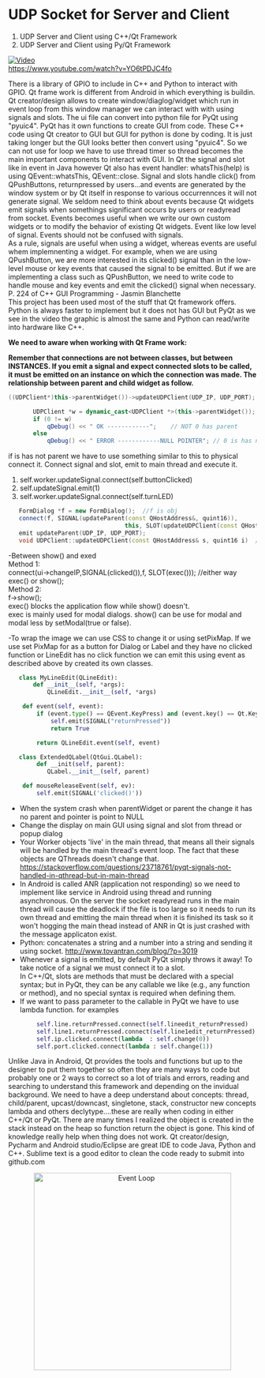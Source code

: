  # UDP Socket for Server and Client 
 
1. UDP Server and Client using C++/Qt Framework
2. UDP Server and Client using Py/Qt Framework

[![Video](http://img.youtube.com/vi/YO6tPDJC4fo/0.jpg)](http://www.youtube.com/watch?v=YO6tPDJC4fo)<br>
https://www.youtube.com/watch?v=YO6tPDJC4fo

There is a library of GPIO to include in C++ and Python to interact with GPIO. Qt frame work is different from Android in which
everything is buildin. Qt creator/design allows to create window/diaglog/widget which run in event loop from this window manager we can interact with with using signals and slots. The ui file can convert into python file for PyQt using "pyuic4". PyQt has it own functions to create GUI from code. These C++ code using Qt creator to GUI but GUI for python is done by coding. It is just taking longer but the GUI looks better then convert using "pyuic4". So we can not use for loop we have to use thread timer so thread becomes the main important components to interact with GUI. 
In Qt the signal and slot like in event in Java however Qt also has event handler: whatsThis(help) is using QEvent::whatsThis, QEvent::close. Signal and slots handle click() from QPushButtons, returnpressed by users...and events are generated by the window system or by Qt itself in response to various occurrennces it will not generate signal. We seldom need to think about events because Qt widgets emit signals when somethings significant occurs by users or readyread from socket. Events becomes useful when we write our own custom widgets or to modify the behavior of existing Qt widgets. Event like low level of signal. Events should not be confused with signals. <br>
As a rule, signals are useful when using a widget, whereas events are useful whem implemnenting a widget. For example, when we are using QPushButton, we are more interested in its clicked() signal than in the low-level mouse or key events that caused the signal to be
emitted. But if we are implementing a class such as QPushButton, we need to write code to handle mouse and key events and emit the clicked() signal when necessary. P. 224 of C++ GUI Programming - Jasmin Blanchette <br>
This project has been used most of the stuff that Qt framework offers. Python is always faster to implement but it does not has GUI but PyQt as we see in the video the graphic is almost the same and Python can read/write into hardware like C++.

__**We need to aware when working with Qt Frame work:**__</p>

__Remember that connections are not between classes, but between INSTANCES. If you emit a signal and expect connected slots to be called, it must be emitted on an instance on which the connection was made. The relationship between parent and child widget as follow.__ <br>
```C++
((UDPClient*)this->parentWidget())->updateUDPClient(UDP_IP, UDP_PORT); //don't forget this object

       UDPClient *w = dynamic_cast<UDPClient *>(this->parentWidget()); //must true polymorphism has virtual (function or ctor)
       if (0 != w)
           qDebug() << " OK ------------";    // NOT 0 has parent
       else
           qDebug() << " ERROR ------------NULL POINTER"; // 0 is has no parent
 ```          
if is has not parent we have to use something similar to this to physical connect it. Connect signal and slot, emit to main thread and execute it.<br>
1. self.worker.updateSignal.connect(self.buttonClicked) <br>  
2. self.updateSignal.emit(1)<br>
3. self.worker.updateSignal.connect(self.turnLED)<br>
```C++
   FormDialog *f = new FormDialog();  //f is obj 
   connect(f, SIGNAL(updateParent(const QHostAddress&, quint16)), 
                                 this, SLOT(updateUDPClient(const QHostAddress&, quint16))); 
   emit updateParent(UDP_IP, UDP_PORT);
   void UDPClient::updateUDPClient(const QHostAddress& s, quint16 i)  //This is main GUI get changed
```
-Between show() and exed<br>
Method 1:<br>
    connect(ui->changeIP,SIGNAL(clicked()),f, SLOT(exec())); //either way exec() or show();<br>
Method 2:<br>
    f->show();<br>
exec() blocks the application flow while show() doesn't.<br>
exec is mainly used for modal dialogs. show() can be use for modal and modal less by setModal(true or false).<br>

-To wrap the image we can use CSS to change it or using setPixMap. If we use set PixMap for as a button for Dialog or Label and they have no clicked function or LineEdit has no click function we can emit this using event as described above by created its own classes.<br>
```python
   class MyLineEdit(QLineEdit):
       def __init__(self, *args):
           QLineEdit.__init__(self, *args)

    def event(self, event):
        if (event.type() == QEvent.KeyPress) and (event.key() == Qt.Key_Return):
            self.emit(SIGNAL("returnPressed"))
            return True

        return QLineEdit.event(self, event) 

   class ExtendedQLabel(QtGui.QLabel): 
        def __init(self, parent):
           QLabel.__init__(self, parent)

    def mouseReleaseEvent(self, ev):
        self.emit(SIGNAL('clicked()'))
```
- When the system crash when parentWidget or parent the change it has no parent and pointer is point to NULL<br>
- Change the display on main GUI using signal and slot from thread or popup dialog<br>
- Your Worker objects 'live' in the main thread, that means all their signals will be handled by the main thread's event loop. The fact that these objects are QThreads doesn't change that. https://stackoverflow.com/questions/23718761/pyqt-signals-not-handled-in-qthread-but-in-main-thread<br>
- In Android is called ANR (application not responding) so we need to implement like service in Android using thread and running  asynchronous. On the server the socket readyread runs in the main thread will cause the deadlock if the file is too large so it needs to run its own thread and emitting the main thread when it is finished its task so it won't hogging the main thead instead of ANR in Qt is just crashed with the message applicaton exist. <br>
- Python: concatenates a string and a number into a string and sending it using socket. http://www.tovantran.com/blog/?p=3019<br>
- Whenever a signal is emitted, by default PyQt simply throws it away! To take notice of a signal we must connect it to a slot.<br> 
In C++/Qt, slots are methods that must be declared with a special syntax; but in PyQt, they can be any callable we like (e.g., any function or method), and no special syntax is required when defining them.<br>
- If we want to pass parameter to the callable in PyQt we have to use lambda function. for examples<br>
```python
        self.line.returnPressed.connect(self.lineedit_returnPressed)
        self.line1.returnPressed.connect(self.line1edit_returnPressed)
        self.ip.clicked.connect(lambda  : self.change(0))  
        self.port.clicked.connect(lambda : self.change(1))
```
Unlike Java in Android, Qt provides the tools and functions but up to the designer to put them together so often they are many ways to code but probably one or 2 ways to correct so a lot of trials and errors, reading and searching to understand this framework and depending on the invidual background. We need to have a deep understand about concepts: thread, child/parent, upcast/downcast, singletone, stack, constructor new concepts lambda and others declytype....these are really when coding in either C++/Qt or PyQt. There are many times I realized the object is created in the stack instead on the heap so function return the object is gone. This kind of knowledge really help when thing does not work. Qt creator/design, Pycharm and Android studio/Eclipse are great IDE to code Java, Python and C++. Sublime text is a good editor to clean the code ready to submit into github.com<br>

<p align="center">
    <td><img src="http://www.tovantran.com/blog/wp-content/uploads/2017/09/LoopEvent-1.png" width="400" title= "Event Loop"> </td>
  </p>
